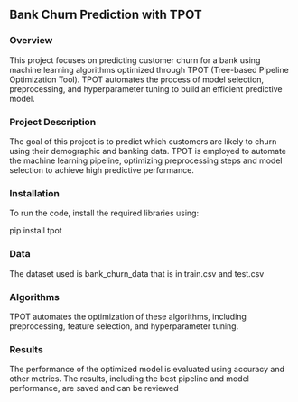 
## Bank Churn Prediction with TPOT

### Overview
This project focuses on predicting customer churn for a bank using machine learning algorithms optimized through TPOT (Tree-based Pipeline Optimization Tool). TPOT automates the process of model selection, preprocessing, and hyperparameter tuning to build an efficient predictive model.

### Project Description
The goal of this project is to predict which customers are likely to churn using their demographic and banking data. TPOT is employed to automate the machine learning pipeline, optimizing preprocessing steps and model selection to achieve high predictive performance.

### Installation
To run the code, install the required libraries using:

pip install tpot

### Data
The dataset used is bank_churn_data  that is in train.csv and test.csv

### Algorithms
TPOT automates the optimization of these algorithms, including preprocessing, feature selection, and hyperparameter tuning.

### Results

The performance of the optimized model is evaluated using accuracy and other metrics. The results, including the best pipeline and model performance, are saved and can be reviewed

